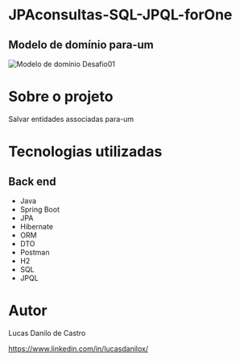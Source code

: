# JPAconsultas-SQL-JPQL-forOne

## Modelo de domínio para-um

![Modelo de domínio Desafio01](https://imagizer.imageshack.com/v2/1024x768q70/924/RvkSeW.png)

# Sobre o projeto
Salvar entidades associadas para-um

# Tecnologias utilizadas
## Back end

- Java
- Spring Boot
- JPA
- Hibernate
- ORM
- DTO
- Postman
- H2
- SQL
- JPQL

# Autor

Lucas Danilo de Castro

https://www.linkedin.com/in/lucasdanilox/
